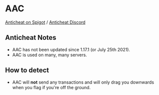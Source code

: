 # AAC
[Anticheat on Spigot](https://www.spigotmc.org/resources/aac-advanced-anti-cheat-hack-kill-aura-blocker.6442/)
/ [Anticheat Discord](https://discord.gg/uc9w2nx)
## Anticheat Notes
- AAC has not been updated since 1.17.1 (or July 25th 2021).
- AAC is used on many, many servers.

## How to detect
- AAC will **not** send any transactions and will only drag you downwards when you flag if you're off the ground.
